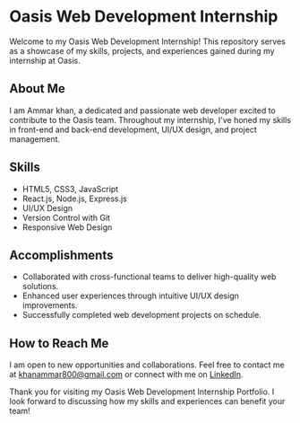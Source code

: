 # Oasis Web Development Internship

Welcome to my Oasis Web Development Internship! This repository serves as a showcase of my skills, projects, and experiences gained during my internship at Oasis. 

## About Me

I am Ammar khan, a dedicated and passionate web developer excited to contribute to the Oasis team. Throughout my internship, I've honed my skills in front-end and back-end development, UI/UX design, and project management.

## Skills

- HTML5, CSS3, JavaScript
- React.js, Node.js, Express.js
- UI/UX Design
- Version Control with Git
- Responsive Web Design
  

## Accomplishments

- Collaborated with cross-functional teams to deliver high-quality web solutions.
- Enhanced user experiences through intuitive UI/UX design improvements.
- Successfully completed web development projects on schedule.

## How to Reach Me

I am open to new opportunities and collaborations. Feel free to contact me at khanammar800@gmail.com or connect with me on [LinkedIn](www.linkedin.com/in/ammar-khan-698747279).

Thank you for visiting my Oasis Web Development Internship Portfolio. I look forward to discussing how my skills and experiences can benefit your team!
